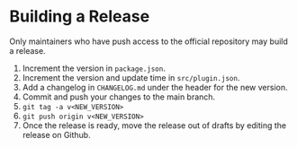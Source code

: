 # Building a Release

Only maintainers who have push access to the official repository may build a release. 

1. Increment the version in `package.json`.
2. Increment the version and update time in `src/plugin.json`.
3. Add a changelog in `CHANGELOG.md` under the header for the new version.
4. Commit and push your changes to the main branch.
5. `git tag -a v<NEW_VERSION>`
6. `git push origin v<NEW_VERSION>`
7. Once the release is ready, move the release out of drafts by editing the release on Github. 
